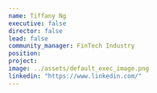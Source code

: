 ```yaml
---
name: Tiffany Ng
executive: false
director: false
lead: false
community_manager: FinTech Industry
position: 
project:
image: ../assets/default_exec_image.png
linkedin: "https://www.linkedin.com/"
---
```

